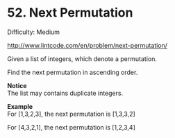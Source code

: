 # 52. Next Permutation

Difficulty: Medium

http://www.lintcode.com/en/problem/next-permutation/

Given a list of integers, which denote a permutation.

Find the next permutation in ascending order.

**Notice**  
The list may contains duplicate integers.

**Example**  
For [1,3,2,3], the next permutation is [1,3,3,2]

For [4,3,2,1], the next permutation is [1,2,3,4]
